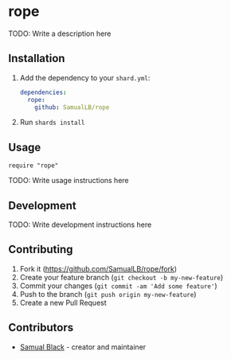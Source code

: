 # rope

TODO: Write a description here

## Installation

1. Add the dependency to your `shard.yml`:

   ```yaml
   dependencies:
     rope:
       github: SamualLB/rope
   ```

2. Run `shards install`

## Usage

```crystal
require "rope"
```

TODO: Write usage instructions here

## Development

TODO: Write development instructions here

## Contributing

1. Fork it (<https://github.com/SamualLB/rope/fork>)
2. Create your feature branch (`git checkout -b my-new-feature`)
3. Commit your changes (`git commit -am 'Add some feature'`)
4. Push to the branch (`git push origin my-new-feature`)
5. Create a new Pull Request

## Contributors

- [Samual Black](https://github.com/SamualLB) - creator and maintainer
